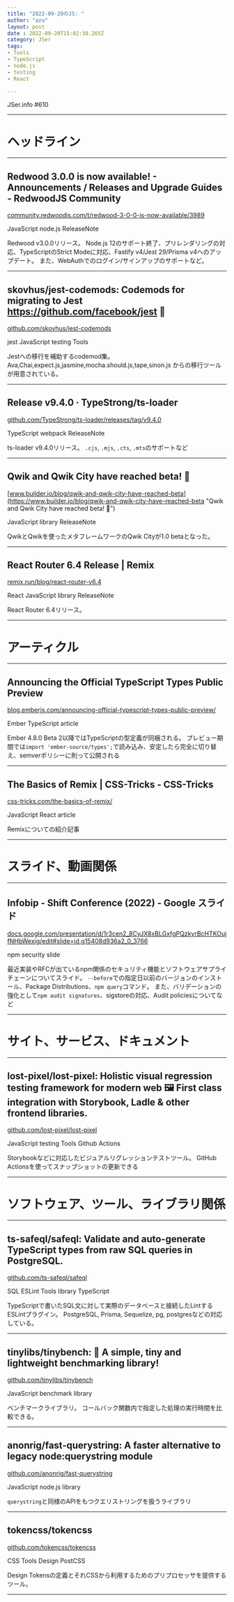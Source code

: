 ```yaml
---
title: "2022-09-20のJS: "
author: "azu"
layout: post
date : 2022-09-20T15:02:38.265Z
category: JSer
tags:
- Tools
- TypeScript
- node.js
- testing
- React

---
```


JSer.info #610

----

<h1 class="site-genre">ヘッドライン</h1>

----

## Redwood 3.0.0 is now available! - Announcements / Releases and Upgrade Guides - RedwoodJS Community
[community.redwoodjs.com/t/redwood-3-0-0-is-now-available/3989](https://community.redwoodjs.com/t/redwood-3-0-0-is-now-available/3989 "Redwood 3.0.0 is now available! - Announcements / Releases and Upgrade Guides - RedwoodJS Community")
<p class="jser-tags jser-tag-icon"><span class="jser-tag">JavaScript</span> <span class="jser-tag">node.js</span> <span class="jser-tag">ReleaseNote</span></p>

Redwood v3.0.0リリース。
Node.js 12のサポート終了、プリレンダリングの対応、TypeScriptのStrict Modeに対応、Fastify v4/Jest 29/Prisma v4へのアップデート。
また、WebAuthでのログイン/サインアップのサポートなど。


----

## skovhus/jest-codemods: Codemods for migrating to Jest https://github.com/facebook/jest 👾
[github.com/skovhus/jest-codemods](https://github.com/skovhus/jest-codemods "skovhus/jest-codemods: Codemods for migrating to Jest https://github.com/facebook/jest 👾")
<p class="jser-tags jser-tag-icon"><span class="jser-tag">jest</span> <span class="jser-tag">JavaScript</span> <span class="jser-tag">testing</span> <span class="jser-tag">Tools</span></p>

Jestへの移行を補助するcodemod集。
Ava,Chai,expect.js,jasmine,mocha.should.js,tape,sinon.js からの移行ツールが用意されている。


----

## Release v9.4.0 · TypeStrong/ts-loader
[github.com/TypeStrong/ts-loader/releases/tag/v9.4.0](https://github.com/TypeStrong/ts-loader/releases/tag/v9.4.0 "Release v9.4.0 · TypeStrong/ts-loader")
<p class="jser-tags jser-tag-icon"><span class="jser-tag">TypeScript</span> <span class="jser-tag">webpack</span> <span class="jser-tag">ReleaseNote</span></p>

ts-loader v9.4.0リリース。
`.cjs`, `.mjs`, `.cts`, `.mts`のサポートなど


----

## Qwik and Qwik City have reached beta! 🎉
[www.builder.io/blog/qwik-and-qwik-city-have-reached-beta](https://www.builder.io/blog/qwik-and-qwik-city-have-reached-beta "Qwik and Qwik City have reached beta! 🎉")
<p class="jser-tags jser-tag-icon"><span class="jser-tag">JavaScript</span> <span class="jser-tag">library</span> <span class="jser-tag">ReleaseNote</span></p>

QwikとQwikを使ったメタフレームワークのQwik Cityが1.0 betaとなった。


----

## React Router 6.4 Release | Remix
[remix.run/blog/react-router-v6.4](https://remix.run/blog/react-router-v6.4 "React Router 6.4 Release | Remix")
<p class="jser-tags jser-tag-icon"><span class="jser-tag">React</span> <span class="jser-tag">JavaScript</span> <span class="jser-tag">library</span> <span class="jser-tag">ReleaseNote</span></p>

React Router 6.4リリース。


----
<h1 class="site-genre">アーティクル</h1>

----

## Announcing the Official TypeScript Types Public Preview
[blog.emberjs.com/announcing-official-typescript-types-public-preview/](https://blog.emberjs.com/announcing-official-typescript-types-public-preview/ "Announcing the Official TypeScript Types Public Preview")
<p class="jser-tags jser-tag-icon"><span class="jser-tag">Ember</span> <span class="jser-tag">TypeScript</span> <span class="jser-tag">article</span></p>

Ember 4.8.0 Beta 2以降ではTypeScriptの型定義が同梱される。
プレビュー期間では`import 'ember-source/types';`で読み込み、安定したら完全に切り替え、semverポリシーに則って公開される


----

## The Basics of Remix | CSS-Tricks - CSS-Tricks
[css-tricks.com/the-basics-of-remix/](https://css-tricks.com/the-basics-of-remix/ "The Basics of Remix | CSS-Tricks - CSS-Tricks")
<p class="jser-tags jser-tag-icon"><span class="jser-tag">JavaScript</span> <span class="jser-tag">React</span> <span class="jser-tag">article</span></p>

Remixについての紹介記事


----
<h1 class="site-genre">スライド、動画関係</h1>

----

## Infobip - Shift Conference (2022) - Google スライド
[docs.google.com/presentation/d/1r3cen2\_8CyJX8xBLGxfgPQzkyrBcHTKOujfNHbWexig/edit#slide&#x3D;id.g15408d936a2\_0\_3766](https://docs.google.com/presentation/d/1r3cen2_8CyJX8xBLGxfgPQzkyrBcHTKOujfNHbWexig/edit#slide=id.g15408d936a2_0_3766 "Infobip - Shift Conference (2022) - Google スライド")
<p class="jser-tags jser-tag-icon"><span class="jser-tag">npm</span> <span class="jser-tag">security</span> <span class="jser-tag">slide</span></p>

最近実装やRFCが出ているnpm関係のセキュリティ機能とソフトウェアサプライチェーンについてスライド。
`--before`での指定日以前のバージョンのインストール、Package Distributions、`npm query`コマンド。
また、バリデーションの強化として`npm audit signatures`、sigstoreの対応、Audit policiesについてなど


----
<h1 class="site-genre">サイト、サービス、ドキュメント</h1>

----

## lost-pixel/lost-pixel: Holistic visual regression testing framework for modern web 🖼 First class integration with Storybook, Ladle &amp; other frontend libraries.
[github.com/lost-pixel/lost-pixel](https://github.com/lost-pixel/lost-pixel "lost-pixel/lost-pixel: Holistic visual regression testing framework for modern web 🖼 First class integration with Storybook, Ladle &amp; other frontend libraries.")
<p class="jser-tags jser-tag-icon"><span class="jser-tag">JavaScript</span> <span class="jser-tag">testing</span> <span class="jser-tag">Tools</span> <span class="jser-tag">Github</span> <span class="jser-tag">Actions</span></p>

Storybookなどに対応したビジュアルリグレッションテストツール。
GitHub Actionsを使ってスナップショットの更新できる


----
<h1 class="site-genre">ソフトウェア、ツール、ライブラリ関係</h1>

----

## ts-safeql/safeql: Validate and auto-generate TypeScript types from raw SQL queries in PostgreSQL.
[github.com/ts-safeql/safeql](https://github.com/ts-safeql/safeql "ts-safeql/safeql: Validate and auto-generate TypeScript types from raw SQL queries in PostgreSQL.")
<p class="jser-tags jser-tag-icon"><span class="jser-tag">SQL</span> <span class="jser-tag">ESLint</span> <span class="jser-tag">Tools</span> <span class="jser-tag">library</span> <span class="jser-tag">TypeScript</span></p>

TypeScriptで書いたSQL文に対して実際のデータベースと接続したLintするESLintプラグイン。
PostgreSQL, Prisma, Sequelize, pg, postgresなどの対応している。


----

## tinylibs/tinybench: 🔎 A simple, tiny and lightweight benchmarking library!
[github.com/tinylibs/tinybench](https://github.com/tinylibs/tinybench "tinylibs/tinybench: 🔎 A simple, tiny and lightweight benchmarking library!")
<p class="jser-tags jser-tag-icon"><span class="jser-tag">JavaScript</span> <span class="jser-tag">benchmark</span> <span class="jser-tag">library</span></p>

ベンチマークライブラリ。
コールバック関数内で指定した処理の実行時間を比較できる。


----

## anonrig/fast-querystring: A faster alternative to legacy node:querystring module
[github.com/anonrig/fast-querystring](https://github.com/anonrig/fast-querystring "anonrig/fast-querystring: A faster alternative to legacy node:querystring module")
<p class="jser-tags jser-tag-icon"><span class="jser-tag">JavaScript</span> <span class="jser-tag">node.js</span> <span class="jser-tag">library</span></p>

`querystring`と同様のAPIをもつクエリストリングを扱うライブラリ


----

## tokencss/tokencss
[github.com/tokencss/tokencss](https://github.com/tokencss/tokencss "tokencss/tokencss")
<p class="jser-tags jser-tag-icon"><span class="jser-tag">CSS</span> <span class="jser-tag">Tools</span> <span class="jser-tag">Design</span> <span class="jser-tag">PostCSS</span></p>

Design Tokensの定義とそれCSSから利用するためのプリプロセッサを提供するツール。


----
